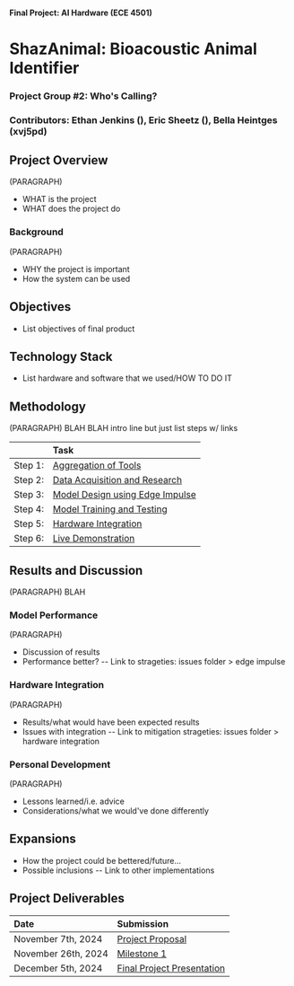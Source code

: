 #### Final Project: AI Hardware (ECE 4501)

# ShazAnimal: Bioacoustic Animal Identifier
### Project Group #2: Who's Calling?
### Contributors: Ethan Jenkins (), Eric Sheetz (), Bella Heintges (xvj5pd)

## Project Overview
(PARAGRAPH)
- WHAT is the project
- WHAT does the project do
  
### Background
(PARAGRAPH)
- WHY the project is important
- How the system can be used
  
## Objectives
- List objectives of final product
  
## Technology Stack
- List hardware and software that we used/HOW TO DO IT

## Methodology
(PARAGRAPH) BLAH BLAH intro line but just list steps w/ links

|  | Task |
|:-------------------|:-------------------|
| Step 1: | [Aggregation of Tools](Tools.md) |
| Step 2: | [Data Acquisition and Research](Data_Acquisition.md) |
| Step 3: | [Model Design using Edge Impulse](Model_Design.md) |
| Step 4: | [Model Training and Testing](Training_and_Testing.md) |
| Step 5: | [Hardware Integration](Integration_and_Results.md) |
| Step 6: | [Live Demonstration](Deployment.md) |

## Results and Discussion
(PARAGRAPH) BLAH

### Model Performance
(PARAGRAPH)
- Discussion of results
- Performance better? -- Link to strageties: issues folder > edge impulse
  
### Hardware Integration
(PARAGRAPH)
- Results/what would have been expected results
- Issues with integration -- Link to mitigation strageties: issues folder > hardware integration

### Personal Development
(PARAGRAPH)
- Lessons learned/i.e. advice
- Considerations/what we would've done differently

## Expansions
- How the project could be bettered/future...
- Possible inclusions -- Link to other implementations

## Project Deliverables
| Date | Submission |
|:-------------------|:-------------------|
| November 7th, 2024 | [Project Proposal](Project_Proposal.md) |
| November 26th, 2024 | [Milestone 1](Milestone_1.md) |
| December 5th, 2024 |[Final Project Presentation](Final_Project_Presentation.pdf) |
